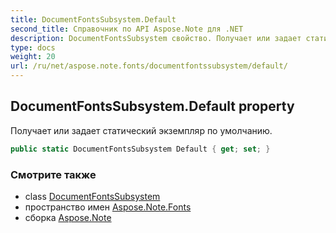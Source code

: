 ```yaml
---
title: DocumentFontsSubsystem.Default
second_title: Справочник по API Aspose.Note для .NET
description: DocumentFontsSubsystem свойство. Получает или задает статический экземпляр по умолчанию.
type: docs
weight: 20
url: /ru/net/aspose.note.fonts/documentfontssubsystem/default/
---
```

## DocumentFontsSubsystem.Default property

Получает или задает статический экземпляр по умолчанию.

```csharp
public static DocumentFontsSubsystem Default { get; set; }
```

### Смотрите также

* class [DocumentFontsSubsystem](../)
* пространство имен [Aspose.Note.Fonts](../../documentfontssubsystem/)
* сборка [Aspose.Note](../../../)



